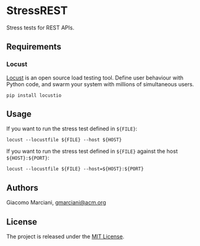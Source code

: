 # StressREST
Stress tests for REST APIs.


## Requirements

### Locust
[Locust](https://locust.io/) is an open source load testing tool.
Define user behaviour with Python code, and swarm your system with millions of simultaneous users.

```
pip install locustio
```

## Usage
If you want to run the stress test defined in `${FILE}`:

```
locust --locustfile ${FILE} --host ${HOST}
```

If you want to run the stress test defined in `${FILE}` against the host `${HOST}:${PORT}`:

```
locust --locustfile ${FILE} --host=${HOST}:${PORT}
```



## Authors
Giacomo Marciani, [gmarciani@acm.org](mailto:gmarciani@acm.org)


## License
The project is released under the [MIT License](https://opensource.org/licenses/MIT).
